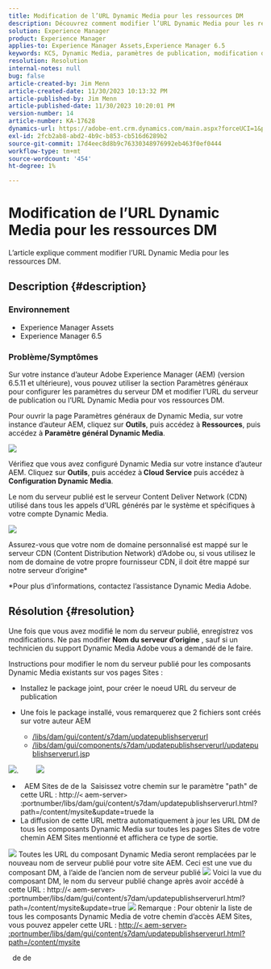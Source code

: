 ```yaml
---
title: Modification de l’URL Dynamic Media pour les ressources DM
description: Découvrez comment modifier l’URL Dynamic Media pour les ressources DM.
solution: Experience Manager
product: Experience Manager
applies-to: Experience Manager Assets,Experience Manager 6.5
keywords: KCS, Dynamic Media, paramètres de publication, modification de l’URL DM
resolution: Resolution
internal-notes: null
bug: false
article-created-by: Jim Menn
article-created-date: 11/30/2023 10:13:32 PM
article-published-by: Jim Menn
article-published-date: 11/30/2023 10:20:01 PM
version-number: 14
article-number: KA-17628
dynamics-url: https://adobe-ent.crm.dynamics.com/main.aspx?forceUCI=1&pagetype=entityrecord&etn=knowledgearticle&id=0ec551ae-cd8f-ee11-8179-6045bd006268
exl-id: 2fcb2ab8-abd2-4b9c-b853-cb516d6289b2
source-git-commit: 17d4eec8d8b9c76330348976992eb463f0ef0444
workflow-type: tm+mt
source-wordcount: '454'
ht-degree: 1%

---
```


# Modification de l’URL Dynamic Media pour les ressources DM


L’article explique comment modifier l’URL Dynamic Media pour les ressources DM.

## Description {#description}


### Environnement

- Experience Manager Assets
- Experience Manager 6.5



### Problème/Symptômes


Sur votre instance d’auteur Adobe Experience Manager (AEM) (version 6.5.11 et ultérieure), vous pouvez utiliser la section Paramètres généraux pour configurer les paramètres du serveur DM et modifier l’URL du serveur de publication ou l’URL Dynamic Media pour vos ressources DM.

Pour ouvrir la page Paramètres généraux de Dynamic Media, sur votre instance d’auteur AEM, cliquez sur <b>Outils</b>, puis accédez à <b>Ressources</b>, puis accédez à <b>Paramètre général Dynamic Media</b>.

![](assets/___12c551ae-cd8f-ee11-8179-6045bd006268___.png)

Vérifiez que vous avez configuré Dynamic Media sur votre instance d’auteur AEM. Cliquez sur <b>Outils</b>, puis accédez à<b> Cloud Service</b> puis accédez à <b>Configuration Dynamic Media</b>.

Le nom du serveur publié est le serveur Content Deliver Network (CDN) utilisé dans tous les appels d’URL générés par le système et spécifiques à votre compte Dynamic Media.

![](assets/___16c551ae-cd8f-ee11-8179-6045bd006268___.png)

Assurez-vous que votre nom de domaine personnalisé est mappé sur le serveur CDN (Content Distribution Network) d’Adobe ou, si vous utilisez le nom de domaine de votre propre fournisseur CDN, il doit être mappé sur notre serveur d’origine\*

\*Pour plus d’informations, contactez l’assistance Dynamic Media Adobe.


## Résolution {#resolution}


Une fois que vous avez modifié le nom du serveur publié, enregistrez vos modifications. Ne pas modifier <b>Nom du serveur d’origine</b> , sauf si un technicien du support Dynamic Media Adobe vous a demandé de le faire.

Instructions pour modifier le nom du serveur publié pour les composants Dynamic Media existants sur vos pages Sites :

- Installez le package joint, pour créer le noeud URL du serveur de publication
- Une fois le package installé, vous remarquerez que 2 fichiers sont créés sur votre auteur AEM

   - [/libs/dam/gui/content/s7dam/updatepublishserverurl](http://vgaur-wx-1:4502/crx/de/index.jsp#/crx.default/jcr%3aroot/libs/dam/gui/content/s7dam/updatepublishserverurl "Chemin d’accès de l’affichage dans CRXDE Lite")
   - [/libs/dam/gui/components/s7dam/updatepublishserverurl/updatepublishserverurl.js](http://vgaur-wx-1:4502/crx/de/index.jsp#/crx.default/jcr%3aroot/libs/dam/gui/components/s7dam/updatepublishserverurl/updatepublishserverurl.jsp "Chemin d’accès de l’affichage dans CRXDE Lite")p


![](assets/d326656d-3f49-ec11-8c62-000d3a5cbc3f.png).         ![](assets/20fc6673-3f49-ec11-8c62-000d3a5cbc3f.png)

- &#x200B; &#x200B; AEM Sites de  de la &#x200B; Saisissez votre chemin sur le paramètre &quot;path&quot; de cette URL : http://`<` aem-server`>` :portnumber/libs/dam/gui/content/s7dam/updatepublishserverurl.html?path=/content/mysite&amp;update=true &#x200B; &#x200B;  de la 
- La diffusion de cette URL mettra automatiquement à jour les URL DM de tous les composants Dynamic Media sur toutes les pages Sites de votre chemin AEM Sites mentionné et affichera ce type de sortie.


![](assets/12ef597f-3f49-ec11-8c62-000d3a5cbc3f.png)
Toutes les URL du composant Dynamic Media seront remplacées par le nouveau nom de serveur publié pour votre site AEM.
Ceci est une vue du composant DM, à l’aide de l’ancien nom de serveur publié
![](assets/59f64ca5-4049-ec11-8c62-000d3a5cbc3f.png)
Voici la vue du composant DM, le nom du serveur publié change après avoir accédé à cette URL : http://`<` aem-server`>` :portnumber/libs/dam/gui/content/s7dam/updatepublishserverurl.html?path=/content/mysite&amp;update=true
![](assets/7a7449b1-4049-ec11-8c62-000d3a5cbc3f.png)
Remarque : Pour obtenir la liste de tous les composants Dynamic Media de votre chemin d’accès AEM Sites, vous pouvez appeler cette URL : <u style="text-decoration:underline">http://`<` aem-server`>` :portnumber/libs/dam/gui/content/s7dam/updatepublishserverurl.html?path=/content/mysite</u>

&#x200B; &#x200B; de  de  &#x200B;
